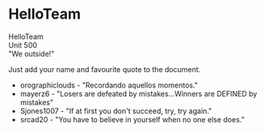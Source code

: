 # HelloTeam 

HelloTeam  
Unit 500   
"We outside!"  

Just add your name and favourite quote to the document.  

- orographiclouds - "Recordando aquellos momentos."
- mayerz6 - "Losers are defeated by mistakes...Winners are DEFINED by mistakes"
- Sjones1007 - "If at first you don't succeed, try, try again."
- srcad20 - "You have to believe in yourself when no one else does.”
